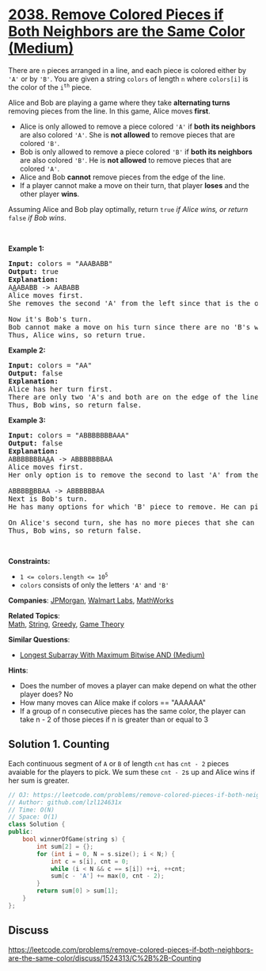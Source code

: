 # [2038. Remove Colored Pieces if Both Neighbors are the Same Color (Medium)](https://leetcode.com/problems/remove-colored-pieces-if-both-neighbors-are-the-same-color)

<p>There are <code>n</code> pieces arranged in a line, and each piece is colored either by <code>&#39;A&#39;</code> or by <code>&#39;B&#39;</code>. You are given a string <code>colors</code> of length <code>n</code> where <code>colors[i]</code> is the color of the <code>i<sup>th</sup></code> piece.</p>

<p>Alice and Bob are playing a game where they take <strong>alternating turns</strong> removing pieces from the line. In this game, Alice moves<strong> first</strong>.</p>

<ul>
	<li>Alice is only allowed to remove a piece colored <code>&#39;A&#39;</code> if <strong>both its neighbors</strong> are also colored <code>&#39;A&#39;</code>. She is <strong>not allowed</strong> to remove pieces that are colored <code>&#39;B&#39;</code>.</li>
	<li>Bob is only allowed to remove a piece colored <code>&#39;B&#39;</code> if <strong>both its neighbors</strong> are also colored <code>&#39;B&#39;</code>. He is <strong>not allowed</strong> to remove pieces that are colored <code>&#39;A&#39;</code>.</li>
	<li>Alice and Bob <strong>cannot</strong> remove pieces from the edge of the line.</li>
	<li>If a player cannot make a move on their turn, that player <strong>loses</strong> and the other player <strong>wins</strong>.</li>
</ul>

<p>Assuming Alice and Bob play optimally, return <code>true</code><em> if Alice wins, or return </em><code>false</code><em> if Bob wins</em>.</p>

<p>&nbsp;</p>
<p><strong class="example">Example 1:</strong></p>

<pre>
<strong>Input:</strong> colors = &quot;AAABABB&quot;
<strong>Output:</strong> true
<strong>Explanation:</strong>
A<u>A</u>ABABB -&gt; AABABB
Alice moves first.
She removes the second &#39;A&#39; from the left since that is the only &#39;A&#39; whose neighbors are both &#39;A&#39;.

Now it&#39;s Bob&#39;s turn.
Bob cannot make a move on his turn since there are no &#39;B&#39;s whose neighbors are both &#39;B&#39;.
Thus, Alice wins, so return true.
</pre>

<p><strong class="example">Example 2:</strong></p>

<pre>
<strong>Input:</strong> colors = &quot;AA&quot;
<strong>Output:</strong> false
<strong>Explanation:</strong>
Alice has her turn first.
There are only two &#39;A&#39;s and both are on the edge of the line, so she cannot move on her turn.
Thus, Bob wins, so return false.
</pre>

<p><strong class="example">Example 3:</strong></p>

<pre>
<strong>Input:</strong> colors = &quot;ABBBBBBBAAA&quot;
<strong>Output:</strong> false
<strong>Explanation:</strong>
ABBBBBBBA<u>A</u>A -&gt; ABBBBBBBAA
Alice moves first.
Her only option is to remove the second to last &#39;A&#39; from the right.

ABBBB<u>B</u>BBAA -&gt; ABBBBBBAA
Next is Bob&#39;s turn.
He has many options for which &#39;B&#39; piece to remove. He can pick any.

On Alice&#39;s second turn, she has no more pieces that she can remove.
Thus, Bob wins, so return false.
</pre>

<p>&nbsp;</p>
<p><strong>Constraints:</strong></p>

<ul>
	<li><code>1 &lt;=&nbsp;colors.length &lt;= 10<sup>5</sup></code></li>
	<li><code>colors</code>&nbsp;consists of only the letters&nbsp;<code>&#39;A&#39;</code>&nbsp;and&nbsp;<code>&#39;B&#39;</code></li>
</ul>


**Companies**:
[JPMorgan](https://leetcode.com/company/jpmorgan), [Walmart Labs](https://leetcode.com/company/walmart-labs), [MathWorks](https://leetcode.com/company/mathworks)

**Related Topics**:  
[Math](https://leetcode.com/tag/math), [String](https://leetcode.com/tag/string), [Greedy](https://leetcode.com/tag/greedy), [Game Theory](https://leetcode.com/tag/game-theory)

**Similar Questions**:
* [Longest Subarray With Maximum Bitwise AND (Medium)](https://leetcode.com/problems/longest-subarray-with-maximum-bitwise-and)

**Hints**:
* Does the number of moves a player can make depend on what the other player does? No
* How many moves can Alice make if colors == "AAAAAA"
* If a group of n consecutive pieces has the same color, the player can take n - 2 of those pieces if n is greater than or equal to 3

## Solution 1. Counting

Each continuous segment of `A` or `B` of length `cnt` has `cnt - 2` pieces avaiable for the players to pick. We sum these `cnt - 2`s up and Alice wins if her sum is greater.

```cpp
// OJ: https://leetcode.com/problems/remove-colored-pieces-if-both-neighbors-are-the-same-color/
// Author: github.com/lzl124631x
// Time: O(N)
// Space: O(1)
class Solution {
public:
    bool winnerOfGame(string s) {
        int sum[2] = {};
        for (int i = 0, N = s.size(); i < N;) {
            int c = s[i], cnt = 0;
            while (i < N && c == s[i]) ++i, ++cnt;
            sum[c - 'A'] += max(0, cnt - 2);
        }
        return sum[0] > sum[1];
    }
};
```

## Discuss

https://leetcode.com/problems/remove-colored-pieces-if-both-neighbors-are-the-same-color/discuss/1524313/C%2B%2B-Counting